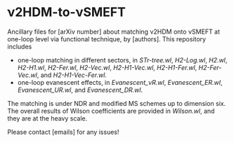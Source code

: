 # ν2HDM-to-νSMEFT

Ancillary files for [arXiv number] about matching ν2HDM onto νSMEFT at one-loop level via functional technique, by [authors]. This repository includes
- one-loop matching in different sectors, in *STr-tree.wl*, *H2-Log.wl*, *H2.wl*, *H2-H1.wl*, *H2-Fer.wl*, *H2-Vec.wl*, *H2-H1-Vec.wl*, *H2-H1-Fer.wl*, *H2-Fer-Vec.wl*, and *H2-H1-Vec-Fer.wl*.
- one-loop evanescent effects, in *Evanescent_νR.wl*, *Evanescent_ER.wl*, *Evanescent_UR.wl*, and *Evanescent_DR.wl*.

The matching is under NDR and modified MS schemes up to dimension six. The overall results of Wilson coefficients are provided in *Wilson.wl*, and they are at the heavy scale.

Please contact [emails] for any issues!
